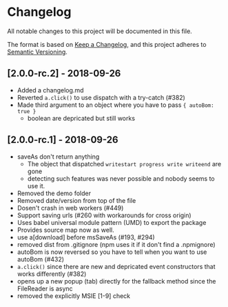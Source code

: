 # Changelog
All notable changes to this project will be documented in this file.

The format is based on [Keep a Changelog](https://keepachangelog.com/en/1.0.0/),
and this project adheres to [Semantic Versioning](https://semver.org/spec/v2.0.0.html).

## [2.0.0-rc.2] - 2018-09-26

- Added a changelog.md
- Reverted `a.click()` to use dispatch with a try-catch (#382)
- Made third argument to an object where you have to pass `{ autoBom: true }`
  - boolean are depricated but still works

## [2.0.0-rc.1] - 2018-09-26

- saveAs don't return anything
  - The object that dispatched `writestart progress write writeend` are gone
  - detecting such features was never possible and nobody seems to use it.
- Removed the demo folder
- Removed date/version from top of the file
- Dosen't crash in web workers (#449)
- Support saving urls (#260 with workarounds for cross origin)
- Uses babel universal module pattern (UMD) to export the package
- Provides source map now as well.
- use a[download] before msSaveAs (#193, #294)
- removed dist from .gitignore (npm uses it if it don't find a .npmignore)
- autoBom is now reversed so you have to tell when you want to use autoBom (#432)
- `a.click()` since there are new and depricated event constructors that works differently (#382)
- opens up a new popup (tab) directly for the fallback method since the FileReader is async
- removed the explicitly MSIE [1-9] check
